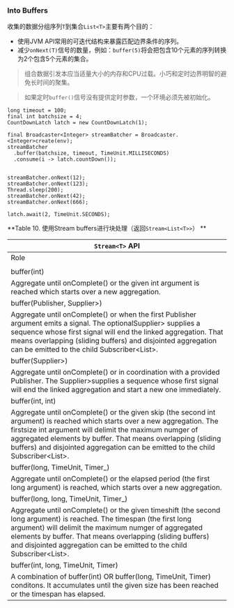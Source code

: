 
### Into Buffers

收集的数据分组序列`T`到集合`List<T>`主要有两个目的：

* 使用JVM API常用的可迭代结构来暴露匹配边界条件的序列。
* 减少`onNext(T)`信号的数量，例如：`buffer(5)`将会把包含10个元素的序列转换为2个包含5个元素的集合。

> 组合数据引发本应当适量大小的内存和CPU过载。小巧和定时边界明智的避免长时间的聚集。

> 如果定时`buffer()`信号没有提供定时参数，一个环境必须先被初始化。

```
long timeout = 100;
final int batchsize = 4;
CountDownLatch latch = new CountDownLatch(1);

final Broadcaster<Integer> streamBatcher = Broadcaster.<Integer>create(env);
streamBatcher
  .buffer(batchsize, timeout, TimeUnit.MILLISECONDS)
  .consume(i -> latch.countDown());


streamBatcher.onNext(12);
streamBatcher.onNext(123);
Thread.sleep(200);
streamBatcher.onNext(42);
streamBatcher.onNext(666);

latch.await(2, TimeUnit.SECONDS);
```

**Table 10. 使用Stream buffers进行块处理（返回`Stream<List<T>>`）
**

| `Stream<T>` API |
|---------------|
|	Role	|
|		|
|	buffer(int)	|
|	Aggregate until onComplete() or the given int argument is reached which starts over a new aggregation.	|
|	buffer(Publisher<?>, Supplier<? extends Publisher<?>>)	|
|	Aggregate until onComplete() or when the first Publisher<?> argument emits a signal. The optionalSupplier<? extends Publisher<?>> supplies a sequence whose first signal will end the linked aggregation. That means overlapping (sliding buffers) and disjointed aggregation can be emitted to the child Subscriber<List<T>>.	|
|	buffer(Supplier<? extends Publisher<?>>)	|
|	Aggregate until onComplete() or in coordination with a provided Publisher<?>. The Supplier<? extends Publisher<?>>supplies a sequence whose first signal will end the linked aggregation and start a new one immediately.	|
|	buffer(int, int)	|
|	Aggregate until onComplete() or the given skip (the second int argument) is reached which starts over a new aggregation. The firstsize int argument will delimit the maximum numger of aggregated elements by buffer. That means overlapping (sliding buffers) and disjointed aggregation can be emitted to the child Subscriber<List<T>>.	|
|	buffer(long, TimeUnit, Timer_)	|
|	Aggregate until onComplete() or the elapsed period (the first long argument) is reached, which starts over a new aggregation.	|
|	buffer(long, long, TimeUnit, Timer_)	|
|	Aggregate until onComplete() or the given timeshift (the second long argument) is reached. The timespan (the first long argument) will delimit the maximum numger of aggregated elements by buffer. That means overlapping (sliding buffers) and disjointed aggregation can be emitted to the child Subscriber<List<T>>.	|
|	buffer(int, long, TimeUnit, Timer)	|
|	A combination of buffer(int) OR buffer(long, TimeUnit, Timer) conditons. It accumulates until the given size has been reached or the timespan has elapsed.	|